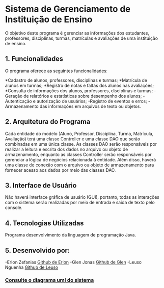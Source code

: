# Sistema de Gerenciamento de Instituição de Ensino
O objetivo deste programa é gerenciar as informações dos estudantes, professores, disciplinas, turmas, matrículas e avaliações de uma instituição de ensino.

## 1. Funcionalidades
O programa oferece as seguintes funcionalidades:

*Cadastro de alunos, professores, disciplinas e turmas;
*Matrícula de alunos em turmas;
*Registro de notas e faltas dos alunos nas avaliações;
*Consulta de informações dos alunos, professores, disciplinas e turmas;
-Geração de relatórios e estatísticas sobre desempenho dos alunos;
-Autenticação e autorização de usuários;
-Registro de eventos e erros;
-Armazenamento das informações em arquivos de texto ou objetos.

## 2. Arquitetura do Programa
Cada entidade do modelo (Aluno, Professor, Disciplina, Turma, Matrícula, Avaliação) terá uma classe Controller e uma classe DAO que serão combinadas em uma única classe. As classes DAO serão responsáveis por realizar a leitura e escrita dos dados no arquivo ou objeto de armazenamento, enquanto as classes Controller serão responsáveis por gerenciar a lógica de negócios relacionada à entidade. Além disso, haverá uma classe de conexão com o arquivo ou objeto de armazenamento para fornecer acesso aos dados por meio das classes DAO.

## 3. Interface de Usuário
Não haverá interface gráfica de usuário (GUI), portanto, todas as interações com o sistema serão realizadas por meio de entrada e saída de texto pelo console.

## 4. Tecnologias Utilizadas
Programa desenvolvimento da linguagem de programação Java.

## 5. Desenvolvido por: 
-Erlon Zefanias [Github de Erlon](https://github.com/ErlonZefaniasMuhate) 
-Glen Jonas [Github de Glen](https://github.com/contribuidor)
-Leuso Nguenha [Github de Leuso](https://github.com/leusonguenha)

### [Consulte o diagrama uml do sistema](https://github.com/ErlonZefaniasMuhate/SistemaGestaoEstudantes/blob/main/Diagrams/Diagrama1.0.drawio)
